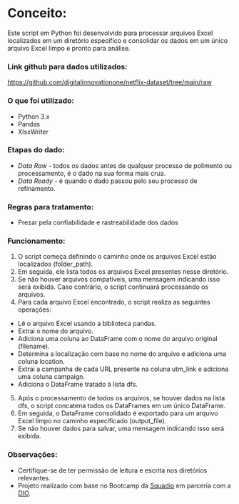# Conceito:

Este script em Python foi desenvolvido para processar arquivos Excel localizados em um diretório específico e consolidar os dados em um único arquivo Excel limpo e pronto para análise.

### Link github para dados utilizados:

<https://github.com/digitalinnovationone/netflix-dataset/tree/main/raw>

### O que foi utilizado:

* Python 3.x
* Pandas
* XlsxWriter

### Etapas do dado:

* *Data Raw* - todos os dados antes de qualquer processo de polimento ou processamento, é o dado na sua forma mais crua.
* *Data Ready* - é quando o dado passou pelo seu processo de refinamento.

### Regras para tratamento:

* Prezar pela confiabilidade e rastreabilidade dos dados

### Funcionamento:

1. O script começa definindo o caminho onde os arquivos Excel estão localizados (folder_path).
2. Em seguida, ele lista todos os arquivos Excel presentes nesse diretório.
3. Se não houver arquivos compatíveis, uma mensagem indicando isso será exibida. Caso contrário, o script continuará processando os arquivos.
4. Para cada arquivo Excel encontrado, o script realiza as seguintes operações:
 * Lê o arquivo Excel usando a biblioteca pandas.
 * Extrai o nome do arquivo.
 * Adiciona uma coluna ao DataFrame com o nome do arquivo original (filename).
 * Determina a localização com base no nome do arquivo e adiciona uma coluna location.
 * Extrai a campanha de cada URL presente na coluna utm_link e adiciona uma coluna campaign.
 * Adiciona o DataFrame tratado à lista dfs.
5. Após o processamento de todos os arquivos, se houver dados na lista dfs, o script concatena todos os DataFrames em um único DataFrame.
6. Em seguida, o DataFrame consolidado é exportado para um arquivo Excel limpo no caminho especificado (output_file).
7. Se não houver dados para salvar, uma mensagem indicando isso será exibida.

### Observações:

* Certifique-se de ter permissão de leitura e escrita nos diretórios relevantes.
* Projeto realizado com base no Bootcamp da [Squadio](https://squadio.com) em parceria com a [DIO](https://web.dio.me/).